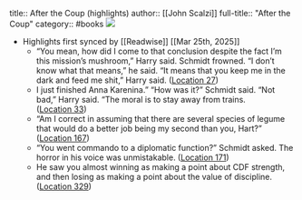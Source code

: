 title:: After the Coup (highlights)
author:: [[John Scalzi]]
full-title:: "After the Coup"
category:: #books
![](https://images-na.ssl-images-amazon.com/images/I/41SA%2B1J1zAL._SL200_.jpg)

- Highlights first synced by [[Readwise]] [[Mar 25th, 2025]]
	- “You mean, how did I come to that conclusion despite the fact I’m this mission’s mushroom,” Harry said. Schmidt frowned. “I don’t know what that means,” he said. “It means that you keep me in the dark and feed me shit,” Harry said. ([Location 27](https://readwise.io/to_kindle?action=open&asin=B003V4B4PM&location=27))
	- I just finished Anna Karenina.” “How was it?” Schmidt said. “Not bad,” Harry said. “The moral is to stay away from trains. ([Location 33](https://readwise.io/to_kindle?action=open&asin=B003V4B4PM&location=33))
	- “Am I correct in assuming that there are several species of legume that would do a better job being my second than you, Hart?” ([Location 167](https://readwise.io/to_kindle?action=open&asin=B003V4B4PM&location=167))
	- “You went commando to a diplomatic function?” Schmidt asked. The horror in his voice was unmistakable. ([Location 171](https://readwise.io/to_kindle?action=open&asin=B003V4B4PM&location=171))
	- He saw you almost winning as making a point about CDF strength, and then losing as making a point about the value of discipline. ([Location 329](https://readwise.io/to_kindle?action=open&asin=B003V4B4PM&location=329))